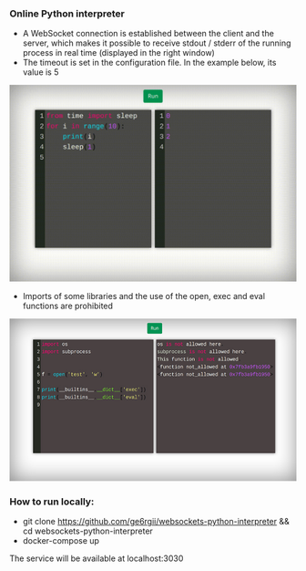 ### Online Python interpreter
 - A WebSocket connection is established between the client and the server, which makes it possible to receive stdout / stderr of the running process in real time (displayed in the right window)
 - The timeout is set in the configuration file. In the example below, its value is 5



<img src="https://github.com/ge6rgii/websockets-python-interpreter/blob/main/examples/timeouterr.gif" width=600px>


- Imports of some libraries and the use of the open, exec and eval functions are prohibited 
<img src="https://github.com/ge6rgii/websockets-python-interpreter/blob/main/examples/cheetoslock.jpg" width=600px>


### How to run locally:
- git clone https://github.com/ge6rgii/websockets-python-interpreter && cd websockets-python-interpreter
- docker-compose up

The service will be available at localhost:3030
